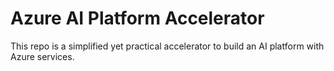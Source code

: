 # Azure AI Platform Accelerator
This repo is a simplified yet practical accelerator to build an AI platform with Azure services.

